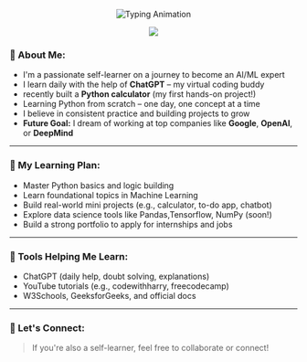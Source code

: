 <p align="center">
  <img src="https://readme-typing-svg.herokuapp.com?font=Fira+Code&size=25&pause=1000&color=00F7FF&center=true&vCenter=true&width=600&lines=🚀+I'm+Selflearnerc;👨‍💻+Learning+AI+and+Python+Daily;🎯+Goal%3A+Work+at+Google+or+OpenAI;🧠+Self-learning+with+ChatGPT" alt="Typing Animation" />
</p>

<p align="center">
  <img src="https://capsule-render.vercel.app/api?type=waving&color=0:00FFD1,100:FF00C8&height=120&section=header&text=Welcome%20to%20My%20AI%20World!&fontSize=28&fontAlignY=35&desc=Code%20%7C%20Learn%20%7C%20Grow&descAlignY=60&animation=twinkling" />
</p>


### 🧠 About Me:
-  I'm a passionate self-learner on a journey to become an AI/ML expert
-  I learn daily with the help of **ChatGPT** – my virtual coding buddy
-  recently built a **Python calculator** (my first hands-on project!)
-  Learning Python from scratch – one day, one concept at a time
-  I believe in consistent practice and building projects to grow
-  **Future Goal:** I dream of working at top companies like **Google**, **OpenAI**, or **DeepMind**

---

### 📅 My Learning Plan:
-  Master Python basics and logic building
-  Learn foundational topics in Machine Learning
-  Build real-world mini projects (e.g., calculator, to-do app, chatbot)
-  Explore data science tools like Pandas,Tensorflow, NumPy (soon!)
-  Build a strong portfolio to apply for internships and jobs

---

### 🧰 Tools Helping Me Learn:
-  ChatGPT (daily help, doubt solving, explanations)
-  YouTube tutorials (e.g., codewithharry, freecodecamp)
-  W3Schools, GeeksforGeeks, and official docs

---

### 🤝 Let's Connect:
> If you're also a self-learner, feel free to collaborate or connect!


